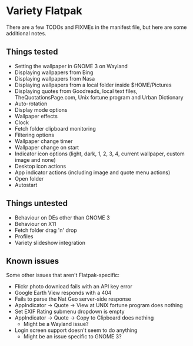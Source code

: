 # Variety Flatpak

There are a few TODOs and FIXMEs in the manifest file, but here are some additional notes.

## Things tested

- Setting the wallpaper in GNOME 3 on Wayland
- Displaying wallpapers from Bing
- Displaying wallpapers from Nasa
- Displaying wallpapers from a local folder inside $HOME/Pictures
- Displaying quotes from Goodreads, local text files, TheQuotationsPage.com, Unix fortune program and Urban Dictionary
- Auto-rotation
- Display mode options
- Wallpaper effects
- Clock
- Fetch folder clipboard monitoring
- Filtering options
- Wallpaper change timer
- Wallpaper change on start
- Indicator icon options (light, dark, 1, 2, 3, 4, current wallpaper, custom image and none)
- Desktop icon actions
- App indicator actions (including image and quote menu actions)
- Open folder
- Autostart

## Things untested

- Behaviour on DEs other than GNOME 3
- Behaviour on X11
- Fetch folder drag 'n' drop
- Profiles
- Variety slideshow integration

## Known issues

Some other issues that aren't Flatpak-specific:

- Flickr photo download fails with an API key error
- Google Earth View responds with a 404
- Fails to parse the Nat Geo server-side response
- AppIndicator -> Quote -> View at UNIX fortune program does nothing
- Set EXIF Rating submenu dropdown is empty
- AppIndicator -> Quote -> Copy to Clipboard does nothing
    - Might be a Wayland issue?
- Login screen support doesn't seem to do anything
    - Might be an issue specific to GNOME 3?
